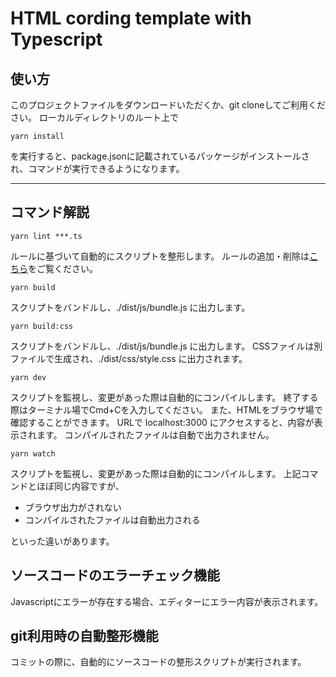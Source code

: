 # HTML cording template with Typescript

## 使い方

このプロジェクトファイルをダウンロードいただくか、git cloneしてご利用ください。
ローカルディレクトリのルート上で

```
yarn install
```

を実行すると、package.jsonに記載されているパッケージがインストールされ、コマンドが実行できるようになります。

***

## コマンド解説
```
yarn lint ***.ts
```
ルールに基づいて自動的にスクリプトを整形します。
ルールの追加・削除は[こちら](https://palantir.github.io/tslint/rules/)をご覧ください。

```
yarn build
```
スクリプトをバンドルし、./dist/js/bundle.js に出力します。


```
yarn build:css
```
スクリプトをバンドルし、./dist/js/bundle.js に出力します。
CSSファイルは別ファイルで生成され、./dist/css/style.css に出力されます。

```
yarn dev
```
スクリプトを監視し、変更があった際は自動的にコンパイルします。
終了する際はターミナル場でCmd+Cを入力してください。
また、HTMLをブラウザ場で確認することができます。
URLで localhost:3000 にアクセスすると、内容が表示されます。
コンパイルされたファイルは自動で出力されません。


```
yarn watch
```
スクリプトを監視し、変更があった際は自動的にコンパイルします。
上記コマンドとほぼ同じ内容ですが、
* ブラウザ出力がされない
* コンパイルされたファイルは自動出力される

といった違いがあります。

## ソースコードのエラーチェック機能
Javascriptにエラーが存在する場合、エディターにエラー内容が表示されます。


## git利用時の自動整形機能
コミットの際に、自動的にソースコードの整形スクリプトが実行されます。
